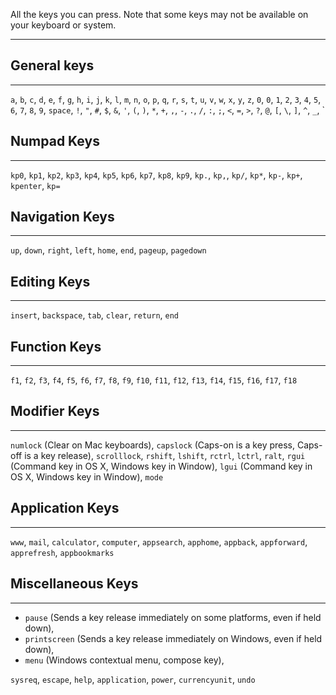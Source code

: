 All the keys you can press. Note that some keys may not be available on your keyboard or system.

---

## General keys
---

`a`, `b`, `c`, `d`, `e`, `f`, `g`, `h`, `i`, `j`, `k`, `l`, `m`, `n`, `o`, `p`, `q`, `r`, `s`, `t`, `u`, `v`, `w`, `x`, `y`, `z`,
`0`, `0`, `1`, `2`, `3`, `4`, `5`, `6`, `7`, `8`, `9`,
`space`,
`!`, `"`, `#`, `$`, `&`, `'`, `(`, `)`, `*`, `+`, `,`, `-`, `.`, `/`, `:`, `;`, `<`, `=`, `>`, `?`, `@`,
`[`, `\`, `]`, `^`, `_`, \`

## Numpad Keys
---

`kp0`, `kp1`, `kp2`, `kp3`, `kp4`, `kp5`, `kp6`, `kp7`, `kp8`, `kp9`, `kp.`, `kp,`, `kp/`, `kp*`, `kp-`, `kp+`, `kpenter`, `kp=`

## Navigation Keys
---

`up`, `down`, `right`, `left`, `home`, `end`, `pageup`, `pagedown`

## Editing Keys
---

`insert`, `backspace`, `tab`, `clear`, `return`, `end`

## Function Keys
---

`f1`, `f2`, `f3`, `f4`, `f5`, `f6`, `f7`, `f8`, `f9`, `f10`, `f11`, `f12`, `f13`, `f14`, `f15`, `f16`, `f17`, `f18`

## Modifier Keys
---

`numlock` (Clear on Mac keyboards), `capslock` (Caps-on is a key press, Caps-off is a key release), `scrolllock`, `rshift`, `lshift`, `rctrl`, `lctrl`, `ralt`, `rgui` (Command key in OS X, Windows key in Window), `lgui` (Command key in OS X, Windows key in Window), `mode`

## Application Keys
---

`www`, `mail`, `calculator`, `computer`, `appsearch`, `apphome`, `appback`, `appforward`, `apprefresh`, `appbookmarks`

## Miscellaneous Keys
---

* `pause` (Sends a key release immediately on some platforms, even if held down),
* `printscreen` (Sends a key release immediately on Windows, even if held down),
* `menu` (Windows contextual menu, compose key),

`sysreq`, `escape`, `help`, `application`, `power`, `currencyunit`, `undo`